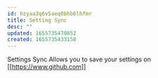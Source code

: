 ```yaml
---
id: hzyaa3q6v5aeq0bhb6lhfmr
title: Setting Sync
desc: ""
updated: 1655735470852
created: 1655735433158
---
```


Settings Sync Allows you to save your settings on [[https://www.github.com]]
